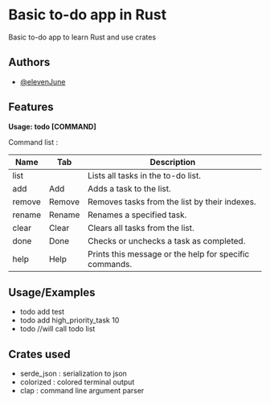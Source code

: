
# Basic to-do app in Rust

Basic to-do app to learn Rust and use crates


## Authors

- [@elevenJune](https://github.com/ElevenJune)


## Features

__Usage: todo [COMMAND]__

Command list :

| Name   | Tab   | Description                                      |
|--------|-------|--------------------------------------------------|
| list   |       | Lists all tasks in the to-do list.              |
| add    | Add   | Adds a task to the list.                         |
| remove | Remove| Removes tasks from the list by their indexes.    |
| rename | Rename| Renames a specified task.                        |
| clear  | Clear | Clears all tasks from the list.                  |
| done   | Done  | Checks or unchecks a task as completed.         |
| help   | Help  | Prints this message or the help for specific commands. |


## Usage/Examples

- todo add test
- todo add high_priority_task 10
- todo //will call todo list

## Crates used
- serde_json : serialization to json
- colorized : colored terminal output
- clap : command line argument parser

